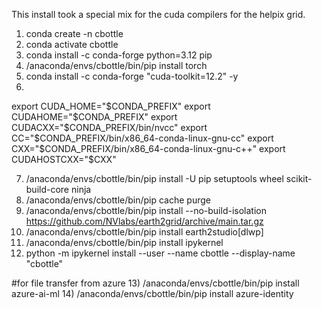 This install took a special mix for the cuda compilers for the helpix grid. 

1) conda create -n cbottle
2) conda activate cbottle
3) conda install -c conda-forge python=3.12 pip 
4) /anaconda/envs/cbottle/bin/pip install torch 
5) conda install -c conda-forge "cuda-toolkit=12.2" -y
6) 
export CUDA_HOME="$CONDA_PREFIX"
export CUDAHOME="$CONDA_PREFIX"
export CUDACXX="$CONDA_PREFIX/bin/nvcc"
export CC="$CONDA_PREFIX/bin/x86_64-conda-linux-gnu-cc"
export CXX="$CONDA_PREFIX/bin/x86_64-conda-linux-gnu-c++"
export CUDAHOSTCXX="$CXX"

7) /anaconda/envs/cbottle/bin/pip install -U pip setuptools wheel scikit-build-core ninja
8) /anaconda/envs/cbottle/bin/pip cache purge
9) /anaconda/envs/cbottle/bin/pip install --no-build-isolation https://github.com/NVlabs/earth2grid/archive/main.tar.gz
10) /anaconda/envs/cbottle/bin/pip install earth2studio[dlwp]
11) /anaconda/envs/cbottle/bin/pip install ipykernel 
12) python -m ipykernel install --user --name cbottle --display-name "cbottle"

#for file transfer from azure 
13) /anaconda/envs/cbottle/bin/pip install azure-ai-ml 
14) /anaconda/envs/cbottle/bin/pip install azure-identity 

